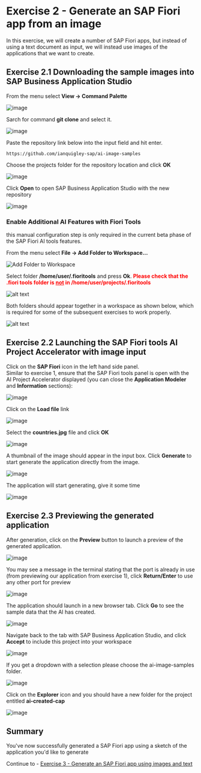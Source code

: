 #  Exercise 2 - Generate an SAP Fiori app from an image

In this exercise, we will create a number of SAP Fiori apps, but instead of using a text document as input, we will instead use images of the applications that we want to create.

## Exercise 2.1 Downloading the sample images into SAP Business Application Studio

From the menu select **View -> Command Palette**

![image](ex2img1.png)

Sarch for command **git clone** and select it.

![image](ex2img2.png)

Paste the repository link below into the input field and hit enter.

```
https://github.com/ianquigley-sap/ai-image-samples
```

Choose the projects folder for the repository location and click **OK**

![image](ex2img3.png)

Click **Open** to open SAP Business Application Studio with the new repository

![image](ex2img4.png)

### Enable Additional AI Features with Fiori Tools

this manual configuration step is only required in the current beta phase of the SAP Fiori AI tools features.

From the menu select **File -> Add Folder to Workspace...**

![Add Folder to Workspace](ex2img4a.png)

Select folder **/home/user/.fioritools** and press **Ok**.
<span style="color:red">**Please check that the .fiori tools folder is <u>not</u> in /home/user/projects/.fioritools**</span>

![alt text](ex2img4b.png)

Both folders should appear together in a workspace as shown below, which is required for some of the subsequent exercises to work properly.

![alt text](ex2img4c.png)
## Exercise 2.2 Launching the SAP Fiori tools AI Project Accelerator with image input

Click on the **SAP Fiori** icon in the left hand side panel.\
Similar to exercise 1, ensure that the SAP Fiori tools panel is open with the AI Project Accelerator displayed (you can close the **Application Modeler** and **Information** sections):

![image](ex2img5.png)

Click on the **Load file** link

![image](ex2img6.png)

Select the **countries.jpg** file and click **OK**

![image](ex2img72.png)

A thumbnail of the image should appear in the input box.  Click **Generate** to start generate the application directly from the image.

![image](ex2img8.png)

The application will start generating, give it some time

![image](ex2img9.png)

## Exercise 2.3 Previewing the generated application

After generation, click on the **Preview** button to launch a preview of the generated application.  

![image](ex2img10.png)

You may see a message in the terminal stating that the port is already in use (from previewing our application from exercise 1), click **Return/Enter** to use any other port for preview

![image](ex2img11.png)

The application should launch in a new browser tab. Click **Go** to see the sample data that the AI has created.

![image](ex2img12.png)

Navigate back to the tab with SAP Business Application Studio, and click **Accept** to include this project into your workspace

![image](ex2img13.png)

If you get a dropdown with a selection please choose the ai-image-samples folder.

![image](ex2img132.png)

Click on the **Explorer** icon and you should have a new folder for the project entitled **ai-created-cap**


![image](ex2img14.png)

## Summary

You've now successfully generated a SAP Fiori app using a sketch of the application you'd like to generate

Continue to - [Exercise 3 - Generate an SAP Fiori app using images and text](../ex3/README.md)

